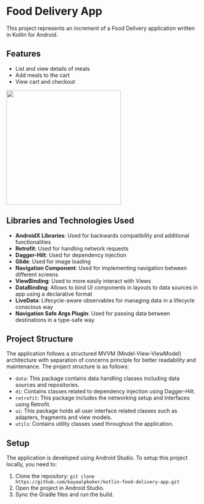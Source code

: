 # Food Delivery App

This project represents an increment of a Food Delivery application written in Kotlin for Android.

## Features

- List and view details of meals
- Add meals to the cart
- View cart and checkout

<img src="https://github.com/kayaalpkoker/kotlin-food-delivery-app/blob/main/demo.gif" width="300">

## Libraries and Technologies Used

- **AndroidX Libraries**: Used for backwards compatibility and additional functionalities
- **Retrofit**: Used for handling network requests
- **Dagger-Hilt**: Used for dependency injection
- **Glide**: Used for image loading
- **Navigation Component**: Used for implementing navigation between different screens
- **ViewBinding**: Used to more easily interact with Views
- **DataBinding**: Allows to bind UI components in layouts to data sources in app using a declarative format
- **LiveData**: Lifecycle-aware observables for managing data in a lifecycle conscious way
- **Navigation Safe Args Plugin**: Used for passing data between destinations in a type-safe way

## Project Structure

The application follows a structured MVVM (Model-View-ViewModel) architecture with separation of concerns principle for better readability and maintenance. The project structure is as follows:

- `data`: This package contains data handling classes including data sources and repositories.
- `di`: Contains classes related to dependency injection using Dagger-Hilt.
- `retrofit`: This package includes the networking setup and interfaces using Retrofit.
- `ui`: This package holds all user interface related classes such as adapters, fragments and view models.
- `utils`: Contains utility classes used throughout the application.

## Setup

The application is developed using Android Studio. To setup this project locally, you need to:

1. Clone the repository: `git clone https://github.com/kayaalpkoker/kotlin-food-delivery-app.git`
2. Open the project in Android Studio.
3. Sync the Gradle files and run the build.
